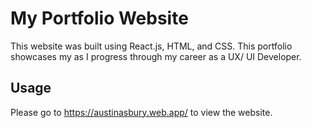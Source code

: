 # My Portfolio Website

This website was built using React.js, HTML, and CSS. This portfolio showcases my as I progress through my career as a UX/ UI Developer.

## Usage

Please go to https://austinasbury.web.app/ to view the website.
